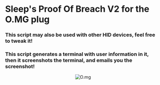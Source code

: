 <h1>
Sleep's Proof Of Breach V2 for the O.MG plug
</h1>
<h3>
This script may also be used with other HID devices, feel free to tweak it!
</h3>
<h3>
This script generates a terminal with user information in it, then it screenshots the terminal, and emails you the screenshot!
</h3>
<center>
  <div align="center">
<img src=https://o.mg.lol/logo.jpg alt="O.mg">
  </div>
</center>

